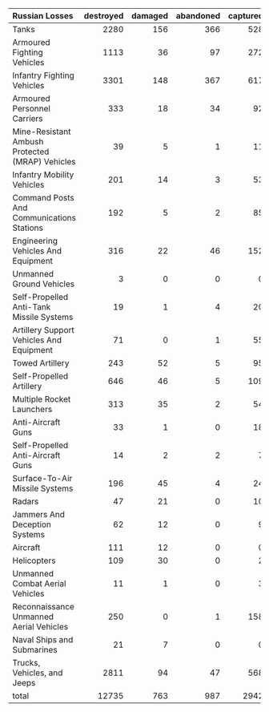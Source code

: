 | Russian Losses                                   |   destroyed |   damaged |   abandoned |   captured |   total |
|:-------------------------------------------------|------------:|----------:|------------:|-----------:|--------:|
| Tanks                                            |        2280 |       156 |         366 |        528 |    3330 |
| Armoured Fighting Vehicles                       |        1113 |        36 |          97 |        272 |    1518 |
| Infantry Fighting Vehicles                       |        3301 |       148 |         367 |        617 |    4433 |
| Armoured Personnel Carriers                      |         333 |        18 |          34 |         92 |     477 |
| Mine-Resistant Ambush Protected  (MRAP) Vehicles |          39 |         5 |           1 |         11 |      56 |
| Infantry Mobility Vehicles                       |         201 |        14 |           3 |         53 |     271 |
| Command Posts And Communications Stations        |         192 |         5 |           2 |         85 |     284 |
| Engineering Vehicles And Equipment               |         316 |        22 |          46 |        152 |     536 |
| Unmanned Ground Vehicles                         |           3 |         0 |           0 |          0 |       3 |
| Self-Propelled Anti-Tank Missile Systems         |          19 |         1 |           4 |         20 |      44 |
| Artillery Support Vehicles And Equipment         |          71 |         0 |           1 |         55 |     127 |
| Towed Artillery                                  |         243 |        52 |           5 |         95 |     395 |
| Self-Propelled Artillery                         |         646 |        46 |           5 |        109 |     806 |
| Multiple Rocket Launchers                        |         313 |        35 |           2 |         54 |     404 |
| Anti-Aircraft Guns                               |          33 |         1 |           0 |         18 |      52 |
| Self-Propelled Anti-Aircraft Guns                |          14 |         2 |           2 |          7 |      25 |
| Surface-To-Air Missile Systems                   |         196 |        45 |           4 |         24 |     269 |
| Radars                                           |          47 |        21 |           0 |         10 |      78 |
| Jammers And Deception Systems                    |          62 |        12 |           0 |          9 |      83 |
| Aircraft                                         |         111 |        12 |           0 |          0 |     123 |
| Helicopters                                      |         109 |        30 |           0 |          2 |     141 |
| Unmanned Combat Aerial Vehicles                  |          11 |         1 |           0 |          3 |      15 |
| Reconnaissance Unmanned Aerial Vehicles          |         250 |         0 |           1 |        158 |     409 |
| Naval Ships and Submarines                       |          21 |         7 |           0 |          0 |      28 |
| Trucks, Vehicles, and Jeeps                      |        2811 |        94 |          47 |        568 |    3520 |
| total                                            |       12735 |       763 |         987 |       2942 |   17427 |